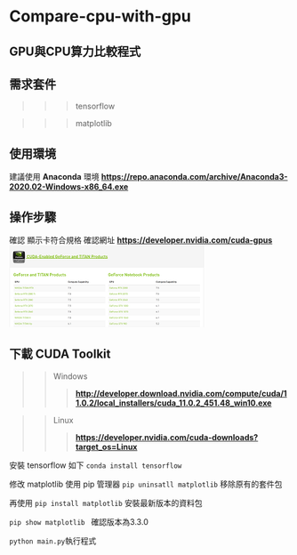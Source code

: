 # Compare-cpu-with-gpu
## GPU與CPU算力比較程式

## 需求套件
 >>>tensorflow
 
 >>>matplotlib

## 使用環境
建議使用 **Anaconda** 環境
__https://repo.anaconda.com/archive/Anaconda3-2020.02-Windows-x86_64.exe__

## 操作步驟
確認 顯示卡符合規格
確認網址 __https://developer.nvidia.com/cuda-gpus__
![image](https://github.com/edwardhome/Compare-cpu-with-gpu/blob/master/img/NVIDIA.png)

## 下載 CUDA Toolkit

>>Windows 
>>>__http://developer.download.nvidia.com/compute/cuda/11.0.2/local_installers/cuda_11.0.2_451.48_win10.exe__

>>Linux
>>>__https://developer.nvidia.com/cuda-downloads?target_os=Linux__

安裝 tensorflow 如下
``` conda install tensorflow ```

修改 matplotlib 
使用 pip 管理器
`pip uninsatll matplotlib` 移除原有的套件包

再使用
`pip install matplotlib` 安裝最新版本的資料包

`pip show matplotlib ` 確認版本為3.3.0

`python main.py`執行程式

